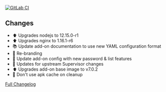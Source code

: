 [![GitLab CI][gitlabci-shield]][gitlabci]

## Changes

- :arrow_up: Upgrades nodejs to 12.15.0-r1
- :arrow_up: Upgrades nginx to 1.16.1-r6
- :books: Update add-on documentation to use new YAML configuration format
- :hammer: Re-branding
- :hammer: Update add-on config with new password & list features
- :hammer: Updates for upstream Supervisor changes
- :arrow_up: Upgrades add-on base image to v7.0.2
- :hammer: Don't use apk cache on cleanup

[Full Changelog][changelog]

[changelog]: https://github.com/hassio-addons/addon-thelounge/compare/v0.8.0...v0.9.0
[gitlabci-shield]: https://gitlab.com/hassio-addons/addon-thelounge/badges/v0.9.0/pipeline.svg
[gitlabci]: https://gitlab.com/hassio-addons/addon-thelounge/pipelines
